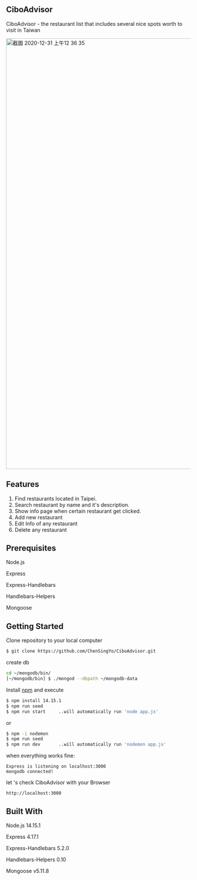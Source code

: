 ## **CiboAdvisor**

CiboAdvisor - the restaurant list that includes several nice spots worth to visit in Taiwan

<img width="1173" alt="截圖 2020-12-31 上午12 36 35" src="https://user-images.githubusercontent.com/69234380/103368064-9910d600-4b01-11eb-92f2-3b087db4ed81.png">


## **Features**

1. Find restaurants located in Taipei.
2. Search restaurant by name and it's description.
3. Show info page when certain restaurant get clicked.
4. Add new restaurant
5. Edit Info of any restaurant
6. Delete any restaurant

## Prerequisites

Node.js

Express

Express-Handlebars

Handlebars-Helpers

Mongoose

## **Getting Started**

Clone repository to your local computer

```bash
$ git clone https://github.com/ChenSingYo/CiboAdvisor.git
```

create db

```bash
cd ~/mongodb/bin/
[~/mongodb/bin] $ ./mongod --dbpath ~/mongodb-data
```

Install [npm](https://www.npmjs.com/) and execute

```bash
$ npm install 14.15.1
$ npm run seed
$ npm run start     ..will automatically run 'node app.js'
```

or

```bash
$ npm -i nodemon
$ npm run seed
$ npm run dev       ..will automatically run 'nodemon app.js'
```

when everything works fine:

```
Express is listening on localhost:3000
mongodb connected!
```

let 's check CiboAdvisor with your Browser

```
http://localhost:3000
```

## **Built With**

Node.js 14.15.1

Express 4.17.1

Express-Handlebars 5.2.0

Handlebars-Helpers 0.10

Mongoose v5.11.8
